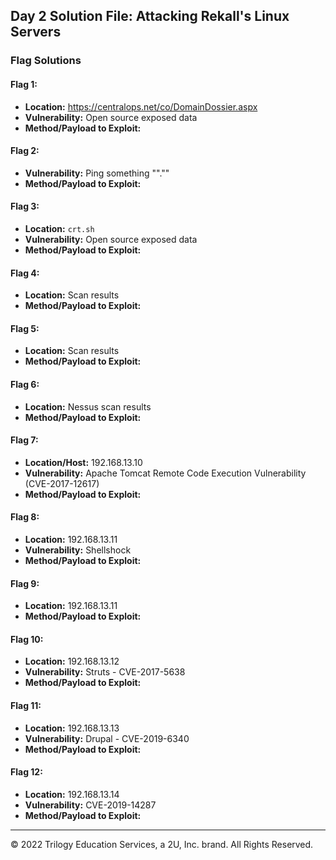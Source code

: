 ## Day 2 Solution File: Attacking Rekall's Linux Servers

### Flag Solutions

#### Flag 1: 
- **Location:** https://centralops.net/co/DomainDossier.aspx
- **Vulnerability:** Open source exposed data
- **Method/Payload to Exploit:** 

#### Flag 2: 
- **Vulnerability:** Ping something "".""
- **Method/Payload to Exploit:**  
 
#### Flag 3: 
- **Location:** `crt.sh`
- **Vulnerability:** Open source exposed data
- **Method/Payload to Exploit:** 

#### Flag 4: 
- **Location:** Scan results
- **Method/Payload to Exploit:** 

#### Flag 5: 
- **Location:** Scan results
- **Method/Payload to Exploit:** 

#### Flag 6: 
- **Location:** Nessus scan results
- **Method/Payload to Exploit:** 

#### Flag 7: 
- **Location/Host:** 192.168.13.10
- **Vulnerability:** Apache Tomcat Remote Code Execution Vulnerability (CVE-2017-12617)
- **Method/Payload to Exploit:**  

#### Flag 8: 
- **Location:** 192.168.13.11
- **Vulnerability:** Shellshock
- **Method/Payload to Exploit:**  

#### Flag 9: 
- **Location:** 192.168.13.11
- **Method/Payload to Exploit:** 

#### Flag 10: 
- **Location:** 192.168.13.12
- **Vulnerability:** Struts - CVE-2017-5638
- **Method/Payload to Exploit:** 

#### Flag 11: 
- **Location:** 192.168.13.13
- **Vulnerability:** Drupal - CVE-2019-6340
- **Method/Payload to Exploit:** 

#### Flag 12: 
- **Location:** 192.168.13.14
- **Vulnerability:** CVE-2019-14287
- **Method/Payload to Exploit:**  

---

© 2022 Trilogy Education Services, a 2U, Inc. brand. All Rights Reserved.   
